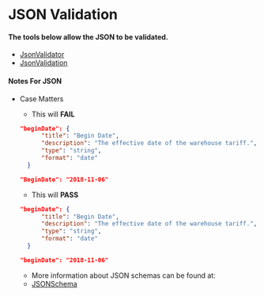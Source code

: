# JSON Validation

#### The tools below allow the JSON to be validated.

* [JsonValidator](https://www.jsonschemavalidator.net/)
* [JsonValidation](https://json-schema-validator.herokuapp.com/)

#### Notes For JSON

* Case Matters
  * This will **FAIL**

  ```json
  "beginDate": { 
        "title": "Begin Date",
        "description": "The effective date of the warehouse tariff.",
        "type": "string",
        "format": "date"
    }
  ```

  ```json
  "BeginDate": "2018-11-06"
  ```

  * This will **PASS**

  ```json
  "beginDate": { 
        "title": "Begin Date",
        "description": "The effective date of the warehouse tariff.",
        "type": "string",
        "format": "date"
    }
  ```

  ```json
  "beginDate": "2018-11-06"
  ```

  * More information about JSON schemas can be found at:
  * [JSONSchema](http://json-schema.org/)